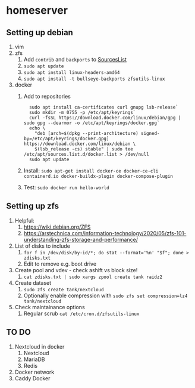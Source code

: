 # homeserver

## Setting up debian
1. vim
2. zfs
    1. Add `contrib` and `backports` to [SourcesList](https://wiki.debian.org/SourcesList)
    2. `sudo apt update`
    3. `sudo apt install linux-headers-amd64`
    4. `sudo apt install -t bullseye-backports zfsutils-linux`
3. docker
    1. Add to repositories
    
          ```
            sudo apt install ca-certificates curl gnupg lsb-release`
            sudo mkdir -m 0755 -p /etc/apt/keyrings`
            curl -fsSL https://download.docker.com/linux/debian/gpg | sudo gpg --dearmor -o /etc/apt/keyrings/docker.gpg`
            echo \
              "deb [arch=$(dpkg --print-architecture) signed-by=/etc/apt/keyrings/docker.gpg] https://download.docker.com/linux/debian \
              $(lsb_release -cs) stable" | sudo tee /etc/apt/sources.list.d/docker.list > /dev/null
            sudo apt update
    2. Install: `sudo apt-get install docker-ce docker-ce-cli containerd.io docker-buildx-plugin docker-compose-plugin`
    3. Test: `sudo docker run hello-world`

## Setting up zfs
1. Helpful:
    1. https://wiki.debian.org/ZFS
    2. https://arstechnica.com/information-technology/2020/05/zfs-101-understanding-zfs-storage-and-performance/
2. List of disks to include
    1. `for f in /dev/disk/by-id/*; do stat --format='%n' "$f"; done > zdisks.txt`
    2. Edit to remove e.g. boot drive
3. Create pool and vdev - check ashift vs block size!
    1. `cat zdisks.txt | sudo xargs zpool create tank raidz2 `
4. Create dataset
    1. `sudo zfs create tank/nextcloud`
    2. Optionally enable compression with `sudo zfs set compression=lz4 tank/nextcloud`
5. Check maintainance options
    1. Regular scrub `cat /etc/cron.d/zfsutils-linux`

## TO DO
1. Nextcloud in docker
    1. Nextcloud
	2. MariaDB
	3. Redis
2. Docker network
3. Caddy Docker
